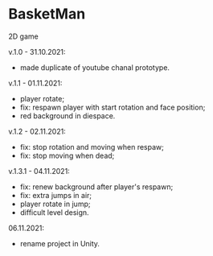 # BasketMan
2D game

v.1.0 - 31.10.2021:
- made duplicate of youtube chanal prototype.

v.1.1 - 01.11.2021:
- player rotate;
- fix: respawn player with start rotation and face position;
- red background in diespace.

v.1.2 - 02.11.2021:
- fix: stop rotation and moving when respaw;
- fix: stop moving when dead;

v.1.3.1 - 04.11.2021:
- fix: renew background after player's respawn;
- fix: extra jumps in air;
- player rotate in jump;
- difficult level design.

06.11.2021:
- rename project in Unity.
